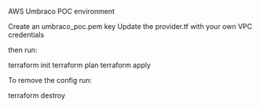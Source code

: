 AWS Umbraco POC environment 

Create an umbraco_poc.pem key
Update the provider.tf with your own VPC credentials

then run:

  terraform init
  terraform plan
  terraform apply
        
To remove the config run:

  terraform destroy
